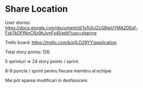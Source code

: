 # Share Location

User stories:
https://docs.google.com/document/d/1o1UljJZcGRwUYMA2DEaf-Fzk7kOFfNnCRz9bJynFx4I/edit?usp=sharing

Trello board:
https://trello.com/b/p1LD29YY/application

Total story points: 126.

5 sprinturi => 24 story points / sprint.

8-9 puncte / sprint pentru fiecare membru al echipei.

Mai pot aparea modificari in desfasurare.

